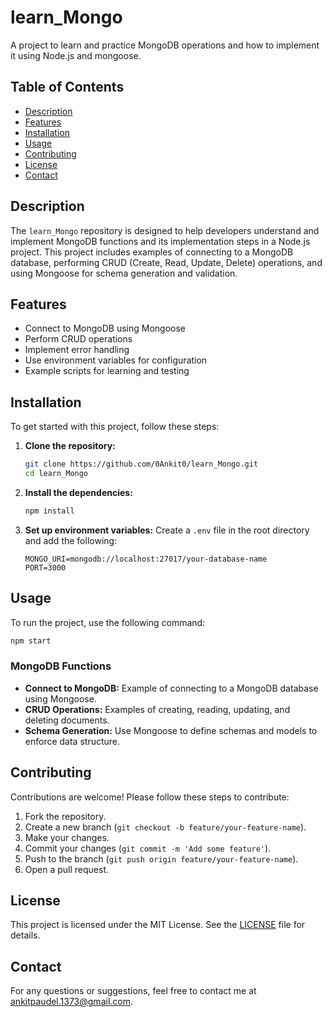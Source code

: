 # learn_Mongo

A project to learn and practice MongoDB operations and how to implement it using Node.js and mongoose.

## Table of Contents

- [Description](#description)
- [Features](#features)
- [Installation](#installation)
- [Usage](#usage)
- [Contributing](#contributing)
- [License](#license)
- [Contact](#contact)

## Description

The `learn_Mongo` repository is designed to help developers understand and implement MongoDB functions and its implementation steps in a Node.js project. This project includes examples of connecting to a MongoDB database, performing CRUD (Create, Read, Update, Delete) operations, and using Mongoose for schema generation and validation.

## Features

- Connect to MongoDB using Mongoose
- Perform CRUD operations
- Implement error handling
- Use environment variables for configuration
- Example scripts for learning and testing

## Installation

To get started with this project, follow these steps:

1. **Clone the repository:**

   ```sh
   git clone https://github.com/0Ankit0/learn_Mongo.git
   cd learn_Mongo
   ```

2. **Install the dependencies:**

   ```sh
   npm install
   ```

3. **Set up environment variables:**
   Create a `.env` file in the root directory and add the following:
   ```env
   MONGO_URI=mongodb://localhost:27017/your-database-name
   PORT=3000
   ```

## Usage

To run the project, use the following command:

```sh
npm start
```

### MongoDB Functions

- **Connect to MongoDB:** Example of connecting to a MongoDB database using Mongoose.
- **CRUD Operations:** Examples of creating, reading, updating, and deleting documents.
- **Schema Generation:** Use Mongoose to define schemas and models to enforce data structure.

## Contributing

Contributions are welcome! Please follow these steps to contribute:

1. Fork the repository.
2. Create a new branch (`git checkout -b feature/your-feature-name`).
3. Make your changes.
4. Commit your changes (`git commit -m 'Add some feature'`).
5. Push to the branch (`git push origin feature/your-feature-name`).
6. Open a pull request.

## License

This project is licensed under the MIT License. See the [LICENSE](LICENSE) file for details.

## Contact

For any questions or suggestions, feel free to contact me at [ankitpaudel.1373@gmail.com](mailto:ankitpaudel.1373@gmail.com).

